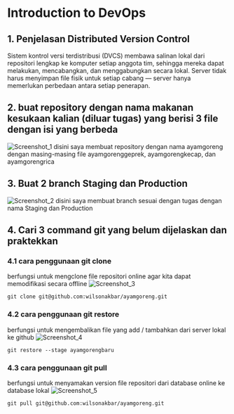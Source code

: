 # Introduction to DevOps
## 1. Penjelasan Distributed Version Control
  Sistem kontrol versi terdistribusi (DVCS) membawa salinan lokal dari repositori lengkap ke komputer setiap anggota tim, sehingga mereka dapat melakukan, mencabangkan, dan menggabungkan secara lokal. Server tidak harus menyimpan file fisik untuk setiap cabang — server hanya memerlukan perbedaan antara setiap penerapan.
  
## 2. buat repository dengan nama makanan kesukaan kalian (diluar tugas) yang berisi 3 file dengan isi yang berbeda
![Screenshot_1](https://github.com/wilsonakbar/devops18-dumbways-WilsonAkbar/assets/132327628/ca97d244-c448-4bbd-9c30-1d4c69c75bd5)
disini saya membuat repository dengan nama ayamgoreng dengan masing-masing file ayamgorenggeprek, ayamgorengkecap, dan ayamgorengrica

## 3. Buat 2 branch Staging dan Production
![Screenshot_2](https://github.com/wilsonakbar/devops18-dumbways-WilsonAkbar/assets/132327628/7434e96c-8fc7-451c-bd22-f2d792c6cc43)
disini saya membuat branch sesuai dengan tugas dengan nama Staging dan Production

## 4. Cari 3 command git yang belum dijelaskan dan praktekkan
### 4.1 cara penggunaan git clone
berfungsi untuk mengclone file repositori online agar kita dapat memodifikasi secara offline
![Screenshot_3](https://github.com/wilsonakbar/devops18-dumbways-WilsonAkbar/assets/132327628/e5fb5565-e272-4432-a21d-64534c5fd46c)
```
git clone git@github.com:wilsonakbar/ayamgoreng.git
```
### 4.2 cara penggunaan git restore
berfungsi untuk mengembalikan file yang add / tambahkan dari server lokal ke github
![Screenshot_4](https://github.com/wilsonakbar/devops18-dumbways-WilsonAkbar/assets/132327628/cdc88bba-1119-40c5-9ce7-3c9b33cced3d)
```
git restore --stage ayamgorengbaru
```
### 4.3 cara penggunaan git pull
berfungsi untuk menyamakan version file repositori dari database online ke database lokal
![Screenshot_5](https://github.com/wilsonakbar/devops18-dumbways-WilsonAkbar/assets/132327628/c525ca1e-45f7-4d5d-9394-33e15a066744)
```
git pull git@github.com:wilsonakbar/ayamgoreng.git
```
